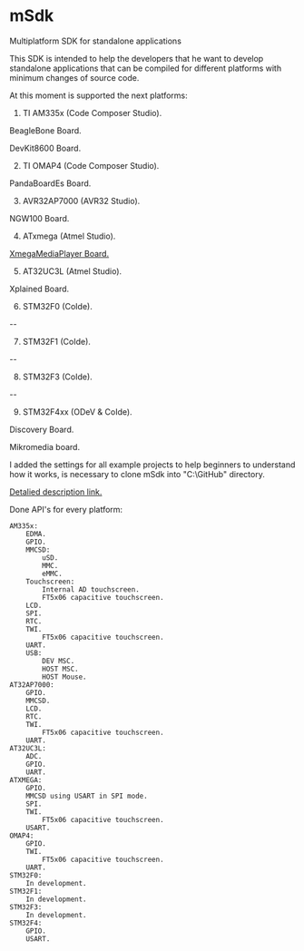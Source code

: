 mSdk
====

Multiplatform SDK for standalone applications

This SDK is intended to help the developers that he want to develop standalone applications that can be compiled for different platforms with minimum changes of source code.

At this moment is supported the next platforms:

1) TI AM335x (Code Composer Studio).

  BeagleBone Board.
  
  DevKit8600 Board.
  
2) TI OMAP4 (Code Composer Studio).

  PandaBoardEs Board.
  
3) AVR32AP7000 (AVR32 Studio).

  NGW100 Board.
  
4) ATxmega (Atmel Studio).

  <a href="http://devboardshop.com/en/media-development-boards/9-xmegamediaplayer-v1.html">XmegaMediaPlayer Board.</a>
  
5) AT32UC3L (Atmel Studio).

  Xplained Board.
  
6) STM32F0 (CoIde).

  --

7) STM32F1 (CoIde).

  --

8) STM32F3 (CoIde).

  --

9) STM32F4xx (ODeV & CoIde).

  Discovery Board.
  
  Mikromedia board.
  
I added the settings for all example projects to help beginners to understand how it works, is necessary to clone mSdk into "C:\GitHub\" directory.

<a href="http://forum.devboardshop.com/">Detalied description link.</a>

Done API's for every platform:

	AM335x:
		EDMA.
		GPIO.
		MMCSD:
			uSD.
			MMC.
			eMMC.
		Touchscreen:
			Internal AD touchscreen.
			FT5x06 capacitive touchscreen.
		LCD.
		SPI.
		RTC.
		TWI.
			FT5x06 capacitive touchscreen.
		UART.
		USB:
			DEV MSC.
			HOST MSC.
			HOST Mouse.
	AT32AP7000:
		GPIO.
		MMCSD.
		LCD.
		RTC.
		TWI.
			FT5x06 capacitive touchscreen.
		UART.
	AT32UC3L:
		ADC.
		GPIO.
		UART.
	ATXMEGA:
		GPIO.
		MMCSD using USART in SPI mode.
		SPI.
		TWI.
			FT5x06 capacitive touchscreen.
		USART.
	OMAP4:
		GPIO.
		TWI.
			FT5x06 capacitive touchscreen.
		UART.
	STM32F0:
		In development.
	STM32F1:
		In development.
	STM32F3:
		In development.
	STM32F4:
		GPIO.
		USART.


